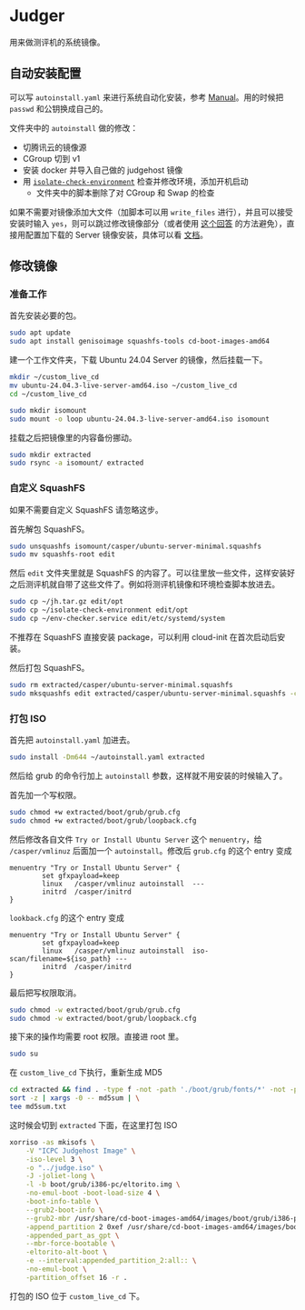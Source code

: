 # Judger

用来做测评机的系统镜像。

## 自动安装配置

可以写 `autoinstall.yaml` 来进行系统自动化安装，参考 [Manual](https://canonical-subiquity.readthedocs-hosted.com/en/latest/reference/autoinstall-reference.html)。用的时候把 `passwd` 和公钥换成自己的。

文件夹中的 `autoinstall` 做的修改：

- 切腾讯云的镜像源
- CGroup 切到 v1
- 安装 docker 并导入自己做的 judgehost 镜像
- 用 [`isolate-check-environment`](https://github.com/ioi/isolate/blob/master/isolate-check-environment) 检查并修改环境，添加开机启动
  - 文件夹中的脚本删除了对 CGroup 和 Swap 的检查

如果不需要对镜像添加大文件（加脚本可以用 `write_files` 进行），并且可以接受安装时输入 `yes`，则可以跳过修改镜像部分（或者使用 [这个回答](https://serverfault.com/a/1157287) 的方法避免），直接用配置加下载的 Server 镜像安装，具体可以看 [文档](https://canonical-subiquity.readthedocs-hosted.com/en/latest/howto/autoinstall-quickstart.html)。

## 修改镜像

### 准备工作

首先安装必要的包。

```bash
sudo apt update
sudo apt install genisoimage squashfs-tools cd-boot-images-amd64
```

建一个工作文件夹，下载 Ubuntu 24.04 Server 的镜像，然后挂载一下。

```bash
mkdir ~/custom_live_cd
mv ubuntu-24.04.3-live-server-amd64.iso ~/custom_live_cd
cd ~/custom_live_cd

sudo mkdir isomount
sudo mount -o loop ubuntu-24.04.3-live-server-amd64.iso isomount
```

挂载之后把镜像里的内容备份挪动。

```bash
sudo mkdir extracted
sudo rsync -a isomount/ extracted
```

### 自定义 SquashFS

如果不需要自定义 SquashFS 请忽略这步。

首先解包 SquashFS。

```bash
sudo unsquashfs isomount/casper/ubuntu-server-minimal.squashfs
sudo mv squashfs-root edit
```

然后 `edit` 文件夹里就是 SquashFS 的内容了。可以往里放一些文件，这样安装好之后测评机就自带了这些文件了。例如将测评机镜像和环境检查脚本放进去。

```bash
sudo cp ~/jh.tar.gz edit/opt
sudo cp ~/isolate-check-environment edit/opt
sudo cp ~/env-checker.service edit/etc/systemd/system
```

不推荐在 SquashFS 直接安装 package，可以利用 cloud-init 在首次启动后安装。

然后打包 SquashFS。

```bash
sudo rm extracted/casper/ubuntu-server-minimal.squashfs
sudo mksquashfs edit extracted/casper/ubuntu-server-minimal.squashfs -comp xz
```

### 打包 ISO

首先把 `autoinstall.yaml` 加进去。

```bash
sudo install -Dm644 ~/autoinstall.yaml extracted
```

然后给 grub 的命令行加上 `autoinstall` 参数，这样就不用安装的时候输入了。

首先加一个写权限。

```bash
sudo chmod +w extracted/boot/grub/grub.cfg
sudo chmod +w extracted/boot/grub/loopback.cfg
```

然后修改各自文件 `Try or Install Ubuntu Server` 这个 `menuentry`，给 `/casper/vmlinuz` 后面加一个 `autoinstall`。修改后 `grub.cfg` 的这个 entry 变成

```text
menuentry "Try or Install Ubuntu Server" {
        set gfxpayload=keep
        linux   /casper/vmlinuz autoinstall  ---
        initrd  /casper/initrd
}
```

`lookback.cfg` 的这个 entry 变成

```text
menuentry "Try or Install Ubuntu Server" {
        set gfxpayload=keep
        linux   /casper/vmlinuz autoinstall  iso-scan/filename=${iso_path} ---
        initrd  /casper/initrd
}
```

最后把写权限取消。

```bash
sudo chmod -w extracted/boot/grub/grub.cfg
sudo chmod -w extracted/boot/grub/loopback.cfg
```

接下来的操作均需要 root 权限。直接进 root 里。

```bash
sudo su
```

在 `custom_live_cd` 下执行，重新生成 MD5

```bash
cd extracted && find . -type f -not -path './boot/grub/fonts/*' -not -path './EFI/*' -not -path './boot/grub/i386-pc/*' -not -path './boot/grub/x86_64-efi/*' -not -name 'md5sum.txt' -not -name 'autoinstall.yaml' -print0 | \
sort -z | xargs -0 -- md5sum | \
tee md5sum.txt
```

这时候会切到 `extracted` 下面，在这里打包 ISO

```bash
xorriso -as mkisofs \
    -V "ICPC Judgehost Image" \
    -iso-level 3 \
    -o "../judge.iso" \
    -J -joliet-long \
    -l -b boot/grub/i386-pc/eltorito.img \
    -no-emul-boot -boot-load-size 4 \
    -boot-info-table \
    --grub2-boot-info \
    --grub2-mbr /usr/share/cd-boot-images-amd64/images/boot/grub/i386-pc/boot_hybrid.img \
    -append_partition 2 0xef /usr/share/cd-boot-images-amd64/images/boot/grub/efi.img \
    -appended_part_as_gpt \
    --mbr-force-bootable \
    -eltorito-alt-boot \
    -e --interval:appended_partition_2:all:: \
    -no-emul-boot \
    -partition_offset 16 -r .
```

打包的 ISO 位于 `custom_live_cd` 下。